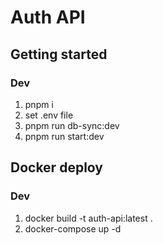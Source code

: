 # Auth API



## Getting started
### Dev
1. pnpm i
2. set .env file
3. pnpm run db-sync:dev
4. pnpm run start:dev

## Docker deploy
### Dev
1. docker build -t auth-api:latest .
2. docker-compose up -d
